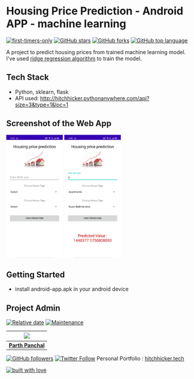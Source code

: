 # Housing Price Prediction - Android APP - machine learning

[![first-timers-only](https://img.shields.io/badge/first--timers--only-friendly-tomato.svg?style=flat&logo=git)](https://github.com/hitchhicker007/housing_price_prediction/issues) [![GitHub stars](https://img.shields.io/github/stars/hitchhicker007/housing_price_prediction.svg?logo=github)](https://github.com/hitchhicker007/housing_price_prediction/stargazers) [![GitHub forks](https://img.shields.io/github/forks/hitchhicker007/housing_price_prediction.svg?logo=github&color=yellow)](https://github.com/hitchhicker007/housing_price_prediction/network) [![GitHub top language](https://img.shields.io/github/languages/top/hitchhicker007/housing_price_prediction?color=blue&logo=python)](https://github.com/hitchhicker007/housing_price_prediction)

A project to predict housing prices from trained machine learning model. I've used [ridge regression algorithm](https://scikit-learn.org/stable/modules/generated/sklearn.linear_model.Ridge.html) to train the model.


## Tech Stack

- Python, sklearn, flask
- API used: http://hitchhicker.pythonanywhere.com/api?size=3&type=1&loc=1

## Screenshot of the Web App

<img src="ss1.jpg" width="30%">
<img src="ss2.jpg" width="30%">

## Getting Started

- install android-app.apk in your android device

## Project Admin

[![Relative date](https://img.shields.io/date/1577392258?color=important&label=started&logo=github)](https://github.com/hitchhicker007/) [![Maintenance](https://img.shields.io/maintenance/yes/2020?color=green&logo=github)](https://github.com/hitchhicker007/)

| <img src="http://hitchhicker.tech/images/ic2.jpg" width="140"> |
| :----------------------------------------------------------: |
| **[Parth Panchal](https://www.linkedin.com/in/parthpanchal8401/)**  |

[![GitHub followers](https://img.shields.io/github/followers/hitchhicker007.svg?label=Follow%20@hitchhicker007&style=social)](https://github.com/hitchhicker007/) [![Twitter Follow](https://img.shields.io/twitter/follow/hitchhickerrr?style=social)](https://twitter.com/hitchhickerrr) 
Personal Portfolio : [hitchhicker.tech](hitchhicker.tech) 

[![built with love](https://forthebadge.com/images/badges/built-with-love.svg)](https://github.com/hitchhicker007/)
